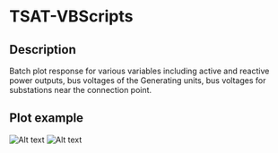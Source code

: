 # TSAT-VBScripts

## Description

Batch plot response for various variables including active and reactive power outputs, bus voltages of the Generating units, bus voltages for substations near the connection point. 

## Plot example

![Alt text](./image1.png)
![Alt text](./image2.png)

